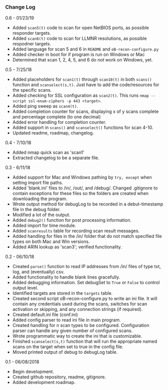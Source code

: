 ### Change Log

0.6 - 01/23/19

- Added `scan5(t)` code to scan for open NetBIOS ports, as possible responder targets.
- Added `scan6(t)` code to scan for LLMNR resolutions, as possible respodner targets.
- Added language for scan 5 and 6 in `README` and `oB-recon-configure.py`
- Added checker in boot for if program is run on Windows or Mac
- Determined that scan 1, 2, 4, 5, and 6 do *not* work on Windows, yet.

0.5 - 7/25/18

- Added placeholders for `scan1(t)` through `scan10(t)` in both `scans()` function 
and `scanselect(s,t)`. Just have to add the code/resources for the specific scans.
- Added checking for SSL configuration as `scan2(t)`. This runs `nmap
--script ssl-enum-ciphers -p 443 <target>`.
- Added ping sweep as `scan4(t)`.
- Added completion counter for scans, displaying x of y scans complete and percentage
complete (to one decimal)
- Added error handling for completion counter.
- Added support in `scans()` and `scanselect()` functions for scan 4-10.
- Updated readme, roadmap, changelog.

0.4 - 7/10/18

- Added nmap quick scan as 'scan1'
- Extracted changelog to be a separate file.

0.3 - 6/11/18

- Added support for Mac and Windows pathing by `try, except` when setting import 
file paths.
- Added 'blank.ini' files to /in/, /out/, and /debug/. Changed .gitignore to 
contain exceptions for these files so the folders are created when downloading
the program.
- Wrote output method for debugLog to be recorded in a debut-timestamp file in 
the debug folder.
- Modified a lot of the output.
- Added `debug2()` function for post processing information.
- Added import for time module.
- Added `scanresults` table for recording scan result messages.
- Added handling for files in the /in/ folder that do not match specified file types on
both Mac and Win versions.
- Added ARIN lookup as 'scan3'; verified functionality.

0.2 - 06/10/18

- Created `parse()` function to read IP addresses from /in/ files of 
type txt, log, and (eventually) csv.
- Added functionality to handle blank lines gracefully.
- Added debugging information. Set debugSet to `True` or 
`False` to control output level.
- Identified targets are stored in the `targets` table.
- Created second script oB-recon-configure.py to write an ini file. It 
will contain any credentials used during the scans, switches for 
scan activation or skipping, and any connection strings (if required).
- Created default.ini file (conf.ini)
- Added config parser to read ini file in main program.
- Created handling for n scan types to be configured. Configuration parser
can handle any given number of configured scans.
- Wrote programmatic way to create the ini that is customizable.
- Finished `scanselect(s,t)` function that will run the appropriate
named scans on the target when set to true in the config file.
- Moved printed output of debug to debugLog table.

0.1 - 06/08/2018

- Begin development. 
- Created github repository, readme, gitignore.
- Added development roadmap.

